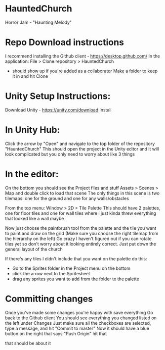 # HauntedChurch
Horror Jam - "Haunting Melody"


# Repo Download instructions
I recommend installing the Github client - https://desktop.github.com/
In the application:
File > Clone repository > HauntedChurch
- should show up if you're added as a collaborator
Make a folder to keep it in and hit Clone

# Unity Setup Instructions:
Download Unity - https://unity.com/download
Install

# In Unity Hub:
Click the arrow by "Open" and navigate to the top folder of the repository "HauntedChurch"
This should open the project in the Unity editor and it will look complicated but you only need to worry about like 3 things

# In the editor:
On the bottom you should see the Project files and stuff
Assets > Scenes > Map and double click to load that scene
The only things in this scene is two tilemaps: one for the ground and one for any walls/obstacles

From the top menu:
Window > 2D > Tile Palette
This should have 2 palettes, one for floor tiles and one for wall tiles where i just kinda threw everything that looked like a wall maybe

Now just choose the paintbrush tool from the palette and the tile you want to paint and draw on the grid
(Make sure you choose the right tilemap from the hierarchy on the left)
Go crazy
I haven't figured out if you can rotate tiles yet so don't worry about it looking entirely correct. Just put down the general layout of the church

If there's any tiles I didn't include that you want on the palette do this:
- Go to the Sprites folder in the Project menu on the bottom
- click the arrow next to the Spritesheet
- drag any sprites you want to add from the folder to the palette

# Committing changes
Once you've made some changes you're happy with save everything
Go back to the Github client
You should see everything you changed listed on the left under Changes
Just make sure all the checkboxes are selected, type a message, and hit "Commit to master"
Now it should have a blue button on the right that says "Push Origin" hit that

that should be about it
